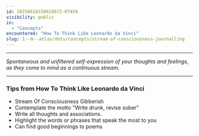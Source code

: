```yaml
---
id: 20250618150018672-07459
visibility: public
in:
  - "Concepts"
encountered: "How To Think Like Leonardo da Vinci"
slug: 1--🌐--atlas/dots/concepts/stream-of-consciousness-journalling
---
```

---

*Spontaneous and unfiltered self-expression of your thoughts and feelings, as they come to mind as a continuous stream.*

---
### Tips from How To Think Like Leonardo da Vinci 

- Stream Of Consciousness Gibberish
- Contemplate the motto "Write drunk, revise sober"
- Write all thoughts and associations.
- Highlight the words or phrases that speak the most to you
- Can find good beginnings to poems
